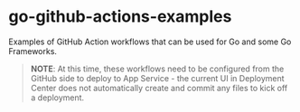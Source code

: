 # go-github-actions-examples
Examples of GitHub Action workflows that can be used for Go and some Go Frameworks.

> **NOTE**: At this time, these workflows need to be configured from the GitHub side to deploy to App Service - the current UI in Deployment Center does not automatically create and commit any files to kick off a deployment.
